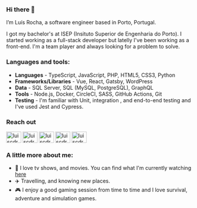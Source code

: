 ### Hi there 👋
I’m Luís Rocha, a software engineer based in Porto, Portugal. 

I got my bachelor's at ISEP (Insituto Superior de Engenharia do Porto). I started working as a full-stack developer but latelly I've been working as a front-end. I'm a team player and always looking for a problem to solve.

### Languages and tools:
- **Languages** -  TypeScript, JavaScript, PHP, HTML5, CSS3, Python
- **Frameworks/Libraries** - Vue, React, Gatsby, WordPress
- **Data** -  SQL Server, SQL (MySQL, PostgreSQL), GraphQL
- **Tools** - Node.js, Docker, CircleCI, SASS, GitHub Actions, Git
- **Testing** - I'm familiar with Unit, integration , and end-to-end testing and I've used Jest and Cypress.

### Reach out 
<p align="left">
<a href="mailto:luis.cdrocha@hotmail.com?subject=GitHub" target="blank"><img align="center" src="https://cdn.jsdelivr.net/npm/simple-icons@3.0.1/icons/gmail.svg" alt="luiscdrocha" height="30" width="40" /></a>
<a href="https://twitter.com/luiscdrocha" target="blank"><img align="center" src="https://cdn.jsdelivr.net/npm/simple-icons@3.0.1/icons/twitter.svg" alt="luiscdrocha" height="30" width="40" /></a>
<a href="https://linkedin.com/in/luiscdrocha" target="blank"><img align="center" src="https://cdn.jsdelivr.net/npm/simple-icons@3.0.1/icons/linkedin.svg" alt="luiscdrocha" height="30" width="40" /></a>
<a href="https://fb.com/luiscdrocha" target="blank"><img align="center" src="https://cdn.jsdelivr.net/npm/simple-icons@3.0.1/icons/facebook.svg" alt="luiscdrocha" height="30" width="40" /></a>
<a href="https://instagram.com/luiscdrocha" target="blank"><img align="center" src="https://cdn.jsdelivr.net/npm/simple-icons@3.0.1/icons/instagram.svg" alt="luiscdrocha" height="30" width="40" /></a>
</p>

### A little more about me:
- :movie_camera: I love tv shows, and movies. You can find what I'm currently watching [here](https://www.tvtime.com/pt_PT/user/7324920/profile)
- :airplane: Travelling, and knowing new places.
- :video_game: I enjoy a good gaming session from time to time and I love survival, adventure and simulation games.
